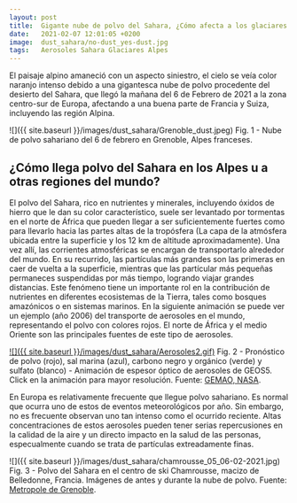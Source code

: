```yaml
---
layout: post
title:  Gigante nube de polvo del Sahara, ¿Cómo afecta a los glaciares Alpinos?
date:   2021-02-07 12:01:05 +0200
image:  dust_sahara/no-dust_yes-dust.jpg
tags:   Aerosoles Sahara Glaciares Alpes
---
```


El paisaje alpino amaneció con un aspecto siniestro, el cielo se veía color naranjo intenso debido a una gigantesca nube de polvo procedente del desierto del Sahara, que llegó la mañana del 6 de Febrero de 2021 a la zona centro-sur de Europa, afectando a una buena parte de Francia y Suiza, incluyendo las región Alpina.

![]({{ site.baseurl }}/images/dust_sahara/Grenoble_dust.jpeg) Fig. 1 - Nube de polvo sahariano del 6 de febrero en Grenoble, Alpes franceses.

## ¿Cómo llega polvo del Sahara en los Alpes u a otras regiones del mundo?

El polvo del Sahara, rico en nutrientes y minerales, incluyendo óxidos de hierro que le dan su color característico, suele ser levantado por tormentas en el norte de África que pueden llegar a ser suficientemente fuertes como para llevarlo hacia las partes altas de la tropósfera (La capa de la atmósfera ubicada entre la superficie y los 12 km de altitude aproximadamente). Una vez allí, las corrientes atmosféricas se encargan de transportarlo alrededor del mundo. En su recurrido, las partículas más grandes son las primeras en caer de vuelta a la superficie, mientras que las partícular más pequeñas permaneces suspendidas por más tiempo, logrando viajar grandes distancias. Este fenómeno tiene un importante rol en la contribución de nutrientes en diferentes ecosistemas de la Tierra, tales como bosques amazónicos o en sistemas marinos. En la siguiente animación se puede ver un ejemplo (año 2006) del transporte de aerosoles en el mundo, representando el polvo con colores rojos. El norte de África y el medio Oriente son las principales fuentes de este tipo de aerosoles. 

[![]({{ site.baseurl }}/images/dust_sahara/Aerosoles2.gif)](https://gmao.gsfc.nasa.gov/research/aerosol/modeling/nr1_movie/aerosols_geos5.mp4 "Aerosoles") Fig. 2 - Pronóstico de polvo (rojo), sal marina (azul), carbono negro y orgánico (verde) y sulfato (blanco) - Animación de espesor óptico de aerosoles de GEOS5. Click en la animación para mayor resolución. Fuente: [GEMAO, NASA](https://gmao.gsfc.nasa.gov/research/aerosol/modeling/nr1_movie/).

En Europa es relativamente frecuente que llegue polvo sahariano. Es normal que ocurra uno de estos de eventos meteorológicos por año. Sin embargo, no es frecuente observan uno tan intenso como el ocurrido reciente. Altas concentraciones de estos aerosoles pueden tener serias repercusiones en la calidad de la aire y un directo impacto en la salud de las personas, especualmente cuando se trata de partículas extreadamente finas.

![]({{ site.baseurl }}/images/dust_sahara/chamrousse_05_06-02-2021.jpg) Fig. 3 - Polvo del Sahara en el centro de ski Chamrousse, macizo de Belledonne, Francia. Imágenes de antes y durante la nube de polvo. Fuente: [Metropole de Grenoble](https://www.grenoblealpesmetropole.fr/159-webcams.htm).
